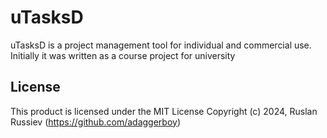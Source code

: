 # uTasksD

uTasksD is a project management tool for individual and commercial use.
Initially it was written as a course project for university

## License

This product is licensed under the MIT License
Copyright (c) 2024, Ruslan Russiev (https://github.com/adaggerboy)